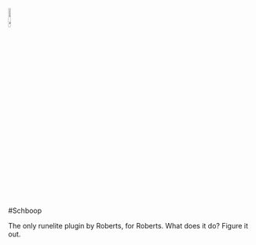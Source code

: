 <img src="https://gyazo.com/eb5c5741b6a9a16c692170a41a49c858.png" alt="Alt Text" style="width:10%; height:auto;">

#Schboop

The only runelite plugin by Roberts, for Roberts. What does it do? Figure it out. 

